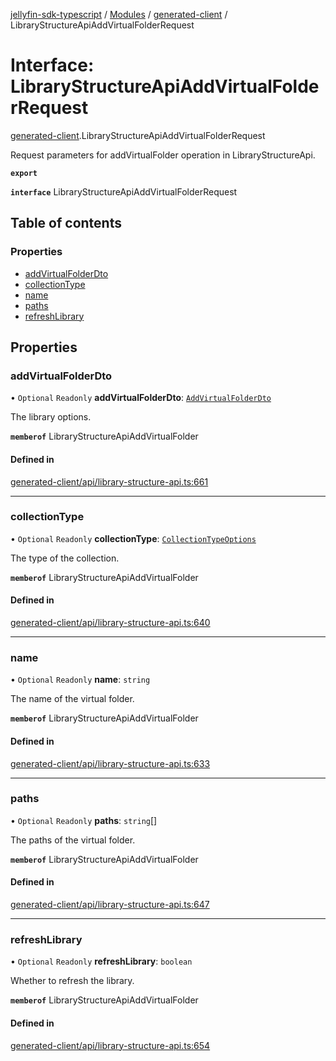 [jellyfin-sdk-typescript](../README.md) / [Modules](../modules.md) / [generated-client](../modules/generated_client.md) / LibraryStructureApiAddVirtualFolderRequest

# Interface: LibraryStructureApiAddVirtualFolderRequest

[generated-client](../modules/generated_client.md).LibraryStructureApiAddVirtualFolderRequest

Request parameters for addVirtualFolder operation in LibraryStructureApi.

**`export`**

**`interface`** LibraryStructureApiAddVirtualFolderRequest

## Table of contents

### Properties

- [addVirtualFolderDto](generated_client.LibraryStructureApiAddVirtualFolderRequest.md#addvirtualfolderdto)
- [collectionType](generated_client.LibraryStructureApiAddVirtualFolderRequest.md#collectiontype)
- [name](generated_client.LibraryStructureApiAddVirtualFolderRequest.md#name)
- [paths](generated_client.LibraryStructureApiAddVirtualFolderRequest.md#paths)
- [refreshLibrary](generated_client.LibraryStructureApiAddVirtualFolderRequest.md#refreshlibrary)

## Properties

### addVirtualFolderDto

• `Optional` `Readonly` **addVirtualFolderDto**: [`AddVirtualFolderDto`](generated_client.AddVirtualFolderDto.md)

The library options.

**`memberof`** LibraryStructureApiAddVirtualFolder

#### Defined in

[generated-client/api/library-structure-api.ts:661](https://github.com/thornbill/jellyfin-sdk-typescript/blob/0f61f16/src/generated-client/api/library-structure-api.ts#L661)

___

### collectionType

• `Optional` `Readonly` **collectionType**: [`CollectionTypeOptions`](../enums/generated_client.CollectionTypeOptions.md)

The type of the collection.

**`memberof`** LibraryStructureApiAddVirtualFolder

#### Defined in

[generated-client/api/library-structure-api.ts:640](https://github.com/thornbill/jellyfin-sdk-typescript/blob/0f61f16/src/generated-client/api/library-structure-api.ts#L640)

___

### name

• `Optional` `Readonly` **name**: `string`

The name of the virtual folder.

**`memberof`** LibraryStructureApiAddVirtualFolder

#### Defined in

[generated-client/api/library-structure-api.ts:633](https://github.com/thornbill/jellyfin-sdk-typescript/blob/0f61f16/src/generated-client/api/library-structure-api.ts#L633)

___

### paths

• `Optional` `Readonly` **paths**: `string`[]

The paths of the virtual folder.

**`memberof`** LibraryStructureApiAddVirtualFolder

#### Defined in

[generated-client/api/library-structure-api.ts:647](https://github.com/thornbill/jellyfin-sdk-typescript/blob/0f61f16/src/generated-client/api/library-structure-api.ts#L647)

___

### refreshLibrary

• `Optional` `Readonly` **refreshLibrary**: `boolean`

Whether to refresh the library.

**`memberof`** LibraryStructureApiAddVirtualFolder

#### Defined in

[generated-client/api/library-structure-api.ts:654](https://github.com/thornbill/jellyfin-sdk-typescript/blob/0f61f16/src/generated-client/api/library-structure-api.ts#L654)

